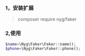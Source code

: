 ### 1，安装扩展
> composer require nyg/faker

### 2,使用
```php
$name=\Nyg\Faker\Faker::name();
$phone=\Nyg\Faker\Faker::phone();
```